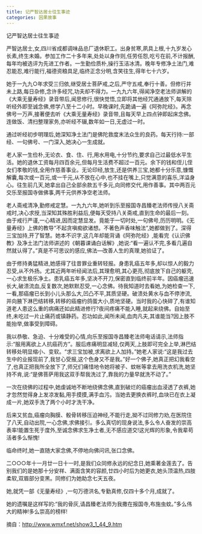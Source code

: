 ```yaml
---
title: 记严智达居士往生事迹
categories: 因果故事
---
```


	   
记严智达居士往生事迹

严智达居士,女,四川省成都调味品总厂退休职工。出身贫寒,夙具上根,十九岁发心长素,终生未婚。参加工作二十多年来,处处以身作则,任劳任怨,吃亏在前,不计报酬,每年均被选评为先进工作者。一生勤俭质朴,操行玉洁冰清。晚年专修净土法门,难忍能忍,难行能行,福德资粮具足,临终正念分明,含笑往生,得年七十六岁。

她于一九九○年求受三归依,继受居士菩萨戒,之后,严守五戒,奉行十善。但修行并未上路,每日杂修,念许多经咒,功夫却不得力。一九九六年,得闻净空老法师讲解的《大乘无量寿经》录音带后,闻思修行,很快觉悟,立即将其他经咒通通放下,每天除听经外即至诚念佛,修学八至十二小时。早晚课时,先跪诵一遍《阿弥陀经》。再念佛号一万声,接著便去听《大乘无量寿经》录音带,且每天早上四点钟即起床念佛。连做饭、清扫整理家务,亦听经不辍,数年如一日,无虚过一时。

通过听经初步明理后,她深知净土法门是佛陀救度末法众生的良药。每天行持:一部经、一句佛号、一门深入,她决心一生成就。

老人家一生俭朴,无论衣、食、住、行,用水用电,十分节约,要求自己过最低水平生活。她的退休工资每月四百余元,但每月生活费不超过一百元。余下的钱和侄儿侄女们孝敬的钱,全用作慈善事业。无论印经,放生,还是供养三宝,她都十分乐意,慷慨解囊,每次或一百元,或一千元,从不放在心中,也不挂在嘴上,只觉满意的喜乐,洋溢身心。往生前几天,她拿出自己全部余款五千多元,向同修交代,用作善事。其中两百元交乐至报国寺做佛事,两千元供养净空老法师。

老人斋戒清净,勤修戒定慧。一九九六年,她听到乐至报国寺昌臻老法师传授八关斋戒时,决心求授,当深知其殊胜利益后,便每天受持八关斋戒,直到生命的最后一刻。由于戒行严谨,一心精进,因而定慧显发。竟能于一切时处,一句佛号,历历明明。《无量寿经》上佛的教导“不起贪嗔痴欲诸想。不著色声香味触法”,她都做到了。深得三宝加持,开了智慧。她本不识字,这几年却能背诵《阿弥陀经》,能看完《认识佛教》及净土法门法师讲述的《朝暮课诵白话解》,她说:“看一遍认不完,多看几遍自然就认得了。”真是不可思议的感应,佛法—改善人生的真理,她验证了。

由于修持勇猛精进,她感得了往昔罪业重转轻报。身患乳癌五年多,却以惊人的毅力忍受,从不外扬。尤其近两年听经闻法后,其理愈明,其心更亮,彻底放下自己的躯壳,一心求生极乐净土。患乳癌五年多,坚决不开刀,保密直到临终前半年。因癌瘤迅速长大,破溃流血,反复数次,她默默忍受,一心念佛。待我知道时去看她,为她检查一下,一看,那癌瘤已长到小儿头那么大,凹凸不平,其质坚硬。破溃处黄水与血不停渗流,并向腋下淋巴结转移,转移的癌瘤约鸽蛋大小,质地坚硬。当时我的心快碎了,有谁知道老人患这么重的病痛还如此精进修行?夜间疼痛不能入睡,就起来绕佛。自始至终,未吃过一片止痛药或镇静药。忍功如此,闻所未闻,血肉凡夫,其谁能当?因上肢不能抬举,做事受到障碍。

我以恭敬、急迫、十分难受的心情,向乐至报国寺昌臻老法师电话请示,法师指示:“服用离欲上人抗癌药方”。服后疼痛明显减轻,仅两天,上肢即可完全上举,淋巴结转移处明显缩小、变软。“求三宝加被,求离欲上人加持。”她老人家说:“这是我过去生中的业报现前了,我甘心受报,这个色身又不是我。”好一个佛子,她真正把幻我看空了,也真正把我所全放下了,师兄们痛惜地令她将被子、蚊帐等拿去用洗衣机洗,她坚持不肯,说:“是佛菩萨用我这双手帮我洗过了,靠我的力量早就洗不动了。”

一次在绕佛的过程中,她虔诚地不断地绕佛念佛,直到破烂的癌瘤出血浸透了衣裤,她才忽然觉得身上发凉发黏,用手摸摸,满手血污。当她去更换衣裤时,血块已在衣上凝成一片,她双手洗了两个小时才洗干净。

后来又贫血,癌瘤向胸膜、骰骨转移压迫神经,不能行走,拗不过同修力劝,在医院住了八天,自动出院,一心念佛,求佛接引。多么真切的现身说法,多么令人奋发的崇高表率!能置生死于度外,至诚念佛求生净土者,无不感应道交!这光辉的形象,令我辈苟活者多么惭愧!

临命终时,她一直随大家念佛,不停地向佛问讯,张口念佛。

二○○○年十一月廿一日十一时,是我们众同修永远的纪念日,她乘著金莲去了。告别我们的是她那十分安祥、满面含笑的容颜,廿四小时后为她更衣,她头顶温热,四肢柔软,双眉部分变黑。同修们为她助念七天五夜。

她,就凭一部《无量寿经》,一句万德洪名,专勤真修,仅四十多个月,成就了。

她的遗嘱是这样写的:“我的骨灰,请昌臻老法师为我撒在报国寺,布施虫蚊。”多么伟大的精神!多么崇高的榜样!


摘自：http://www.wmxf.net/show3_1_44_9.htm